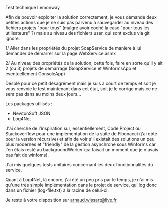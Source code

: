 Test technique Lemonway

Afin de pouvoir exploiter la solution correctement, je vous demande deux petites actions que je ne suis pas parvenu à sauvegarder au niveau des fichiers projets "pour tous" (malgré avoir coché la case "pour tous les utilisateurs" ?) mais au niveau des fichiers user, qui sont exclus via git ignore.

1/ Aller dans les propriétés du projet SoapService de manière à lui demander de démarrer sur la page WebService.asmx

2/ Au niveau des propriétés de la solution, cette fois, faire en sorte qu'il y ait 2 (ou 3) projets de démarrage (SoapService et WinformsApp et éventuellement ConsoleApp)

Désolé pour ce petit désagrément mais je suis à court de temps et soit je vous renvoie le test maintenant dans cet état, soit je le corrige mais ce ne sera pas dans au moins deux jours...

Les packages utilisés : 

- NewtonSoft JSON
- Log4Net

J'ai cherché de l'inspiration sur, essentiellement, Code Project ou Stackoverflow pour une implémentation de la suite de Fibonacci (j'ai opté pour la version récursive) et afin de voir s'il existait des solutions un peu plus modernes et "friendly" de la gestion asynchrone sous Winforms car j'en étais resté au backgroundWorker (ça faisait un moment que je n'avais pas fait de winfoms).

J'ai mis quelques tests unitaires concernant les deux fonctionnalités du service.

Quant à Log4Net, là encore, j'ai été un peu pris par le temps, je n'ai mis qu'une très simple implémentation dans le projet de service, qui log donc dans un fichier (log-file.txt) à la racine de celui-ci.

Je reste à votre disposition sur arnaud.wissart@live.fr

